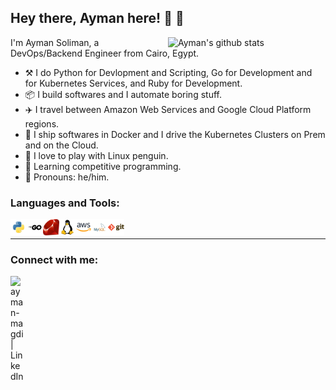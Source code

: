 ## Hey there, Ayman here! :wave: :rocket:
<img align="right" alt="Ayman's github stats" width="50%" src="https://github-readme-stats.vercel.app/api?username=AymanMagdy&show_icons=true">

I'm Ayman Soliman, a DevOps/Backend Engineer from Cairo, Egypt.

-   :hammer_and_pick: I do Python for Devlopment and Scripting, Go for Development and for Kubernetes Services, and Ruby for Development.
-   :package: I build softwares and I automate boring stuff.
-   :airplane: I travel between Amazon Web Services and Google Cloud Platform regions. 
-   :ship: I ship softwares in Docker and I drive the Kubernetes Clusters on Prem and on the Cloud.
-   :penguin: I love to play with Linux penguin. 
-   :seedling: Learning competitive programming.
-   :man: Pronouns: he/him.


### Languages and Tools:

<img align="left" alt="Python" width="26px" 
src="https://raw.githubusercontent.com/github/explore/80688e429a7d4ef2fca1e82350fe8e3517d3494d/topics/python/python.png" />

<img align="left" alt="GoLang" width="26px"
src="https://raw.githubusercontent.com/github/explore/80688e429a7d4ef2fca1e82350fe8e3517d3494d/topics/go/go.png" />

<img align="left" alt="Ruby" width="26px" 
src="https://raw.githubusercontent.com/github/explore/80688e429a7d4ef2fca1e82350fe8e3517d3494d/topics/ruby/ruby.png" />

<img align="left" alt="Linux" width="26px" 
src="https://raw.githubusercontent.com/github/explore/fbceb94436312b6dacde68d122a5b9c7d11f9524/topics/linux/linux.png" />

<img align="left" alt="Amazon web Services" width="26px" 
src="https://raw.githubusercontent.com/github/explore/fbceb94436312b6dacde68d122a5b9c7d11f9524/topics/aws/aws.png" />

<img align="left" alt="MySQL" width="26px" 
src="https://raw.githubusercontent.com/github/explore/80688e429a7d4ef2fca1e82350fe8e3517d3494d/topics/mysql/mysql.png" />

<img align="left" alt="Git" width="26px" 
src="https://raw.githubusercontent.com/github/explore/80688e429a7d4ef2fca1e82350fe8e3517d3494d/topics/git/git.png" />

<br />

---
### Connect with me:

<img align="left" alt="ayman-magdi | LinkedIn" width="22px" src="https://www.linkedin.com/in/ayman-magdi/" />

[gmail]: aymansoliman883@gmail.com

